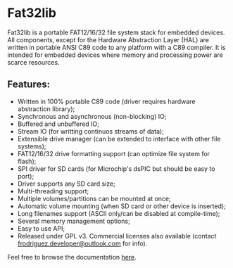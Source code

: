 Fat32lib
========

Fat32lib is a portable FAT12/16/32 file system stack for embedded devices. All components, except for the Hardware Abstraction Layer (HAL) are written in portable ANSI C89 code to any platform with a C89 compiler. It is intended for embedded devices where memory and processing power are scarce resources.


Features:
---------

- Written in 100% portable C89 code (driver requires hardware abstraction library);
- Synchronous and asynchronous (non-blocking) IO;
- Buffered and unbuffered IO;
- Stream IO (for writting continuos streams of data);
- Extensible drive manager (can be extended to interface with other file systems);
- FAT12/16/32 drive formatting support (can optimize file system for flash);
- SPI driver for SD cards (for Microchip's dsPIC but should be easy to port);
- Driver supports any SD card size;
- Multi-threading support;
- Multiple volumes/partitions can be mounted at once;
- Automatic volume mounting (when SD card or other device is inserted);
- Long filenames support (ASCII only/can be disabled at compile-time);
- Several memory management options;
- Easy to use API;
- Released under GPL v3. Commercial licenses also available (contact frodriguez.developer@outlook.com for info).

Feel free to browse the documentation <a href="http://fernan82.brinkster.net/fat32lib/index.html" target="_blank">here</a>.
